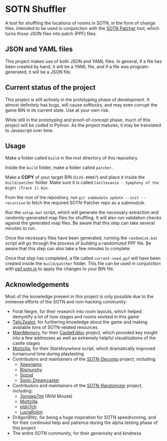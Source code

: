 # SOTN Shuffler

A tool for shuffling the locations of rooms in SOTN, in the form of change files. Intended to be used in conjunction with the [SOTN Patcher](https://github.com/SestrenExsis/SOTN-Patcher) tool, which turns those JSON files into patch (PPF) files.

## JSON and YAML files

This project makes use of both JSON and YAML files. In general, if a file has been created by hand, it will be a YAML file, and if a file was program-generated, it will be a JSON file.

## Current status of the project

This project is still actively in the prototyping phase of development. It almost definitely has bugs, will cause softlocks, and may even corrupt the game BIN in its current state. Use at your own risk.

While still in the prototyping and proof-of-concept phase, much of this project will be coded in Python. As the project matures, it may be translated to Javascript over time.

## Usage

Make a folder called `build` in the root directory of this repository.

Inside the `build` folder, make a folder called `patcher`.

Make a **COPY** of your target BIN (`SLUS-00067`) and place it inside the `build/patcher` folder. Make sure it is called `Castlevania - Symphony of the Night (Track 1).bin`.

From the root of the repository, run `git submodule update --init --recursive` to fetch the required SOTN-Patcher repo as a submodule.

Run the `setup.bat` script, which will generate the necessary extraction and randomly-generated map files for shuffling. It will also run validation checks against the generated map files. Be aware that this step can take several minutes to run.

Once the necessary files have been generated, running the `randomize.bat` script will go through the process of building a randomized PPF file. Be aware that this step can also take a few minutes to complete.

Once that step has completed, a file called `current-seed.ppf` will have been created inside the `build/patcher` folder. This file can be used in conjunction with [ppf.sotn.io](https://ppf.sotn.io/) to apply the changes to your BIN file.

## Acknowledgements

Most of the knowledge present in this project is only possible due to the immense efforts of the SOTN and rom-hacking community:

- Forat Negre, for their research into room layouts, which helped demystify a lot of how stages and rooms worked in this game
- [TalicZealot](https://github.com/taliczealot), for furthering knowledge about the game and making available tons of SOTN-related resources
- [MainMemory](https://github.com/MainMemory), for their [CastleEditor](https://github.com/MainMemory/SotNCastleEditor) project, which provided key insight into a few addresses as well as extremely helpful visualizations of the castle stages
- [Mottzilla](https://github.com/MottZilla), for their _StartAnywhere_ script, which dramatically improved turnaround time during playtesting
- Contributors and maintainers of the [SOTN-Decomp](https://github.com/Xeeynamo/sotn-decomp) project, including:
  - [Xeeynamo](https://github.com/Xeeynamo)
  - [Bismurphy](https://github.com/bismurphy)
  - [Sozud](https://github.com/sozud)
  - [Sonic Dreamcaster](https://github.com/sonicdcer)
- Contributors and maintainers of the [SOTN-Randomizer](https://github.com/3snowp7im/SotN-Randomizer) project, including:
  - [3snowp7im](https://github.com/3snowp7im) (Wild Mouse)
  - [Mottzilla](https://github.com/MottZilla)
  - [eldri7ch](https://github.com/eldri7ch2)
  - [LuciaRolon](https://github.com/LuciaRolon)
- Dr4gonBlitz, for being a huge inspiration for SOTN speedrunning, and for their continued help and patience during the alpha testing phase of this project
- The entire SOTN community, for their generosity and kindness
